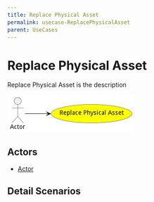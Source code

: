 ```yaml
---
title: Replace Physical Asset
permalink: usecase-ReplacePhysicalAsset
parent: UseCases
---
```

# Replace Physical Asset

Replace Physical Asset is the description

![Activities Diagram](./Activities.png)

## Actors

* [Actor](actor-actor)











## Detail Scenarios





